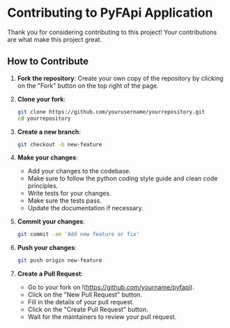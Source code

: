 # Contributing to PyFApi Application

Thank you for considering contributing to this project! Your contributions are what make this project great.

## How to Contribute

1. **Fork the repository**: Create your own copy of the repository by clicking on the "Fork" button
   on the top right of the page.

2. **Clone your fork**:
   ```bash
   git clone https://github.com/yourusername/yourrepository.git
   cd yourrepository
    ```
3. **Create a new branch**:
    ```bash
    git checkout -b new-feature
    ```
4. **Make your changes**:
    - Add your changes to the codebase.
    - Make sure to follow the python coding style guide and clean code principles.
    - Write tests for your changes.
    - Make sure the tests pass.
    - Update the documentation if necessary.
5. **Commit your changes**:
    ```bash
    git commit -am 'Add new feature or fix'
    ```
6. **Push your changes**:
    ```bash
    git push origin new-feature
    ```
7. **Create a Pull Request**:
    - Go to your fork on !(https://github.com/yourname/pyfapi).
    - Click on the "New Pull Request" button.
    - Fill in the details of your pull request.
    - Click on the "Create Pull Request" button.
    - Wait for the maintainers to review your pull request.

